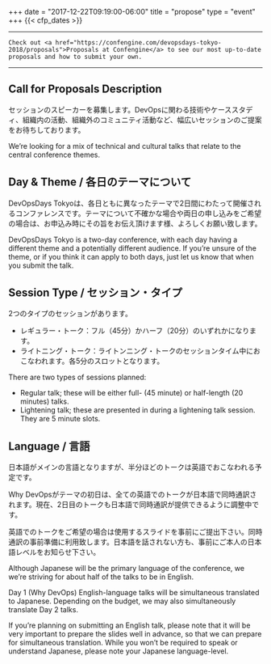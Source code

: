 +++
date = "2017-12-22T09:19:00-06:00"
title = "propose"
type = "event"
+++
  {{< cfp_dates >}}

<hr>

    Check out <a href="https://confengine.com/devopsdays-tokyo-2018/proposals">Proposals at Confengine</a> to see our most up-to-date proposals and how to submit your own.
<hr>

## Call for Proposals Description

セッションのスピーカーを募集します。DevOpsに関わる技術やケーススタディ、組織内の活動、組織外のコミュニティ活動など、幅広いセッションのご提案をお待ちしております。

We’re looking for a mix of technical and cultural talks that relate to the central conference themes.

## Day & Theme / 各日のテーマについて

DevOpsDays Tokyoは、各日ともに異なったテーマで2日間にわたって開催されるコンファレンスです。テーマについて不確かな場合や両日の申し込みをご希望の場合は、お申込み時にその旨をお伝え頂けます様、よろしくお願い致します。

DevOpsDays Tokyo is a two-day conference, with each day having a different theme and a potentially different audience. If you’re unsure of the theme, or if you think it can apply to both days, just let us know that when you submit the talk.

## Session Type / セッション・タイプ

2つのタイプのセッションがあります。

- レギュラー・トーク：フル（45分）かハーフ（20分）のいずれかになります。
- ライトニング・トーク：ライトンニング・トークのセッションタイム中におこなわれます。各5分のスロットとなります。

There are two types of sessions planned:

- Regular talk; these will be either full- (45 minute) or half-length (20 minutes) talks.
- Lightening talk; these are presented in during a lightening talk session. They are 5 minute slots.

## Language / 言語

日本語がメインの言語となりますが、半分ほどのトークは英語でおこなわれる予定です。

Why DevOpsがテーマの初日は、全ての英語でのトークが日本語で同時通訳されます。現在、2日目のトークも日本語で同時通訳が提供できるように調整中です。

英語でのトークをご希望の場合は使用するスライドを事前にご提出下さい。同時通訳の事前準備に利用致します。日本語を話されない方も、事前にご本人の日本語レベルをお知らせ下さい。

Although Japanese will be the primary language of the conference, we we’re striving for about half of the talks to be in English.

Day 1 (Why DevOps) English-language talks will be simultaneous translated to Japanese. Depending on the budget, we may also simultaneously translate Day 2 talks.

If you’re planning on submitting an English talk, please note that it will be very important to prepare the slides well in advance, so that we can prepare for simultaneous translation. While you won’t be required to speak or understand Japanese, please note your Japanese language-level.


<!--
Although the primary audience for this conference is engineers, we’re looking for a mix of technical and cultural talks that relate to the central conference theme: DevOps for Japan.

There are two types of sessions planned:

- <u>Regular talk;</u> these will be either full- (45 minute) or half-length (20 minutes) talks.
- <u>Lightening talk;</u> these are presented in during a lightening talk session. They are 5 minute slots.

To submit a talk, please email <proposals-tokyo-2018@devopsdays.org>.

If you have any questions, don’t hesitate to email <organizers-tokyo-2018@devopsdays.org>.

イベントに参加されるのは、ソフトウェア技術者が主体になりますが、本イベントでのご登壇は、日本におけるDevOpsの普及を目的とした、技術的な内容のみならず、文化的な内容も募集しています。

セッションは次のような構成を考えています。

- <u>通常のセッション：</u>45分（フルセッション）もしくは20分（ハーフセッション）
- <u>ライトニングトーク：</u>ライトニングセッションを構成するもので、各々の発表は5分となります。
-->
